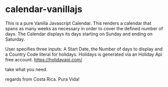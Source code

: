 # calendar-vanillajs

This is a pure Vanilla Javascript Calendar. This renders a calendar that spans as many weeks as necessary in order to cover the defined number of days. The Calendar displays its days starting on Sunday and ending on Saturday. 

User specifies three inputs: A Start Date, the Number of days to display and a Country Code literal for holidays. Holidays is generated via an Holiday Api free account. https://holidayapi.com/

take what you need. 

regards from Costa Rica. Pura Vida!
